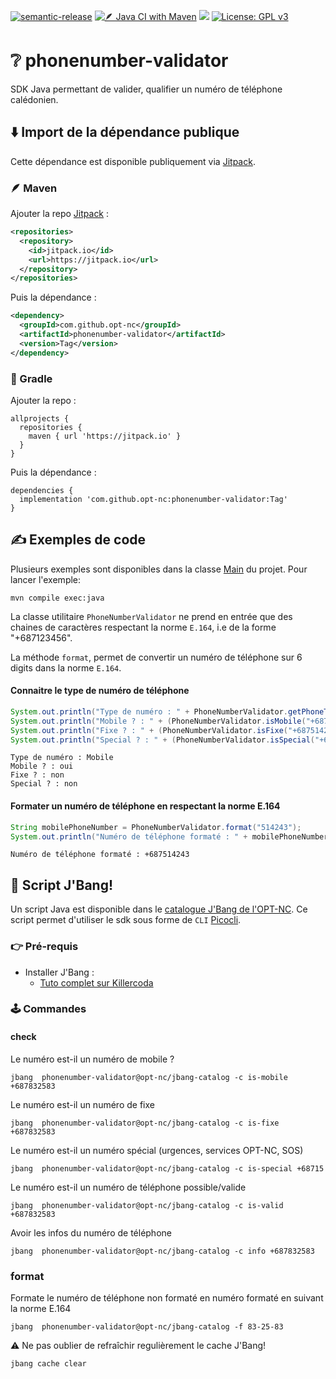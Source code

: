 [![semantic-release](https://img.shields.io/badge/%20%20%F0%9F%93%A6%F0%9F%9A%80-semantic--release-e10079.svg)](https://github.com/semantic-release/semantic-release)
[![🪶 Java CI with Maven](https://github.com/opt-nc/phonenumber-validator/actions/workflows/maven-build.yml/badge.svg?branch=main)](https://github.com/opt-nc/phonenumber-validator/actions/workflows/maven-build.yml)
[![](https://jitpack.io/v/opt-nc/phonenumber-validator.svg)](https://jitpack.io/#opt-nc/phonenumber-validator)
[![License: GPL v3](https://img.shields.io/badge/License-GPLv3-blue.svg)](https://www.gnu.org/licenses/gpl-3.0)

# ❔ phonenumber-validator

SDK Java permettant de valider, qualifier un numéro de téléphone calédonien.


## ⬇️ Import de la dépendance publique

Cette dépendance est disponible publiquement via [Jitpack](https://jitpack.io/#opt-nc/phonenumber-validator).

### 🪶 Maven

Ajouter la repo [Jitpack](https://jitpack.io/) :

```xml
<repositories>
  <repository>
    <id>jitpack.io</id>
    <url>https://jitpack.io</url>
  </repository>
</repositories>
```

Puis la dépendance :

```xml
<dependency>
  <groupId>com.github.opt-nc</groupId>
  <artifactId>phonenumber-validator</artifactId>
  <version>Tag</version>
</dependency>
```

### 🐘 Gradle

Ajouter la repo :

```
allprojects {
  repositories {
    maven { url 'https://jitpack.io' }
  }
}
````

Puis la dépendance :

```
dependencies {
  implementation 'com.github.opt-nc:phonenumber-validator:Tag'
}
```


## ✍️ Exemples de code

Plusieurs exemples sont disponibles dans la classe [Main](https://github.com/opt-nc/phonenumber-validator/blob/main/src/main/java/nc/opt/telecom/sdk/phonenumber/validator/Main.java) du projet.
Pour lancer l'exemple:
```shell
mvn compile exec:java
```


La classe utilitaire `PhoneNumberValidator` ne prend en entrée que des chaines de caractères respectant la norme `E.164`, i.e de la forme "+687123456".

La méthode `format`, permet de convertir un numéro de téléphone sur 6 digits dans la norme `E.164`.

#### Connaitre le type de numéro de téléphone

```java
System.out.println("Type de numéro : " + PhoneNumberValidator.getPhoneType("+687514243").name());
System.out.println("Mobile ? : " + (PhoneNumberValidator.isMobile("+687514243") ? "oui" : "non"));
System.out.println("Fixe ? : " + (PhoneNumberValidator.isFixe("+687514243") ? "oui" : "non"));
System.out.println("Special ? : " + (PhoneNumberValidator.isSpecial("+687514243") ? "oui" : "non"));
```

```shell
Type de numéro : Mobile
Mobile ? : oui
Fixe ? : non
Special ? : non
```


#### Formater un numéro de téléphone en respectant la norme E.164

```java
String mobilePhoneNumber = PhoneNumberValidator.format("514243");
System.out.println("Numéro de téléphone formaté : " + mobilePhoneNumber);
```
```shell
Numéro de téléphone formaté : +687514243
```

## 🧰 Script J'Bang!

Un script Java est disponible dans le [catalogue J'Bang de l'OPT-NC](https://github.com/opt-nc/jbang-catalog).
Ce script permet d'utiliser le sdk sous forme de `CLI` [Picocli](https://picocli.info/).

### 👉 Pré-requis

- Installer J'Bang : 
  - [Tuto complet sur Killercoda](https://killercoda.com/opt-labs/course/jbang)

### 🕹️ Commandes

#### check

Le numéro est-il un numéro de mobile ?
```shell
jbang  phonenumber-validator@opt-nc/jbang-catalog -c is-mobile +687832583
```

Le numéro est-il un numéro de fixe
```shell
jbang  phonenumber-validator@opt-nc/jbang-catalog -c is-fixe +687832583
```

Le numéro est-il un numéro spécial (urgences, services OPT-NC, SOS)
```shell
jbang  phonenumber-validator@opt-nc/jbang-catalog -c is-special +68715
```

Le numéro est-il un numéro de téléphone possible/valide

```shell
jbang  phonenumber-validator@opt-nc/jbang-catalog -c is-valid +687832583
```

Avoir les infos du numéro de téléphone

```shell
jbang  phonenumber-validator@opt-nc/jbang-catalog -c info +687832583
```

### format

Formate le numéro de téléphone non formaté en numéro formaté en suivant la norme E.164
```shell
jbang  phonenumber-validator@opt-nc/jbang-catalog -f 83-25-83
```


:warning: Ne pas oublier de refraîchir regulièrement le cache J'Bang!

```shell
jbang cache clear
```


